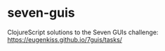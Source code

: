 # seven-guis
ClojureScript solutions to the Seven GUIs challenge: https://eugenkiss.github.io/7guis/tasks/ 
